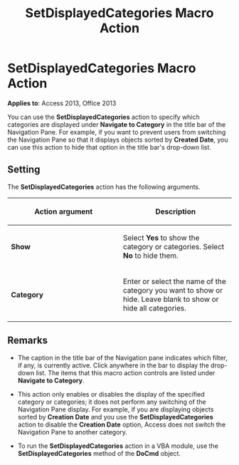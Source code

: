 ﻿---
title: SetDisplayedCategories Macro Action
TOCTitle: SetDisplayedCategories Macro Action
ms:assetid: e8bf39a6-c639-2232-7b21-3b0badf37e4b
ms:mtpsurl: https://msdn.microsoft.com/library/Ff836053(v=office.15)
ms:contentKeyID: 48548429
ms.date: 09/18/2015
mtps_version: v=office.15
f1_keywords:
- vbaac10.chm20026
f1_categories:
- Office.Version=v15
---

# SetDisplayedCategories Macro Action


**Applies to**: Access 2013, Office 2013

You can use the **SetDisplayedCategories** action to specify which categories are displayed under **Navigate to Category** in the title bar of the Navigation Pane. For example, if you want to prevent users from switching the Navigation Pane so that it displays objects sorted by **Created Date**, you can use this action to hide that option in the title bar's drop-down list.

## Setting

The **SetDisplayedCategories** action has the following arguments.

<table>
<colgroup>
<col style="width: 50%" />
<col style="width: 50%" />
</colgroup>
<thead>
<tr class="header">
<th><p>Action argument</p></th>
<th><p>Description</p></th>
</tr>
</thead>
<tbody>
<tr class="odd">
<td><p><strong>Show</strong></p></td>
<td><p>Select <strong>Yes</strong> to show the category or categories. Select <strong>No</strong> to hide them.</p></td>
</tr>
<tr class="even">
<td><p><strong>Category</strong></p></td>
<td><p>Enter or select the name of the category you want to show or hide. Leave blank to show or hide all categories.</p></td>
</tr>
</tbody>
</table>


## Remarks

  - The caption in the title bar of the Navigation pane indicates which filter, if any, is currently active. Click anywhere in the bar to display the drop-down list. The items that this macro action controls are listed under **Navigate to Category**.

  - This action only enables or disables the display of the specified category or categories; it does not perform any switching of the Navigation Pane display. For example, if you are displaying objects sorted by **Creation Date** and you use the **SetDisplayedCategories** action to disable the **Creation Date** option, Access does not switch the Navigation Pane to another category.

  - To run the **SetDisplayedCategories** action in a VBA module, use the **SetDisplayedCategories** method of the **DoCmd** object.


